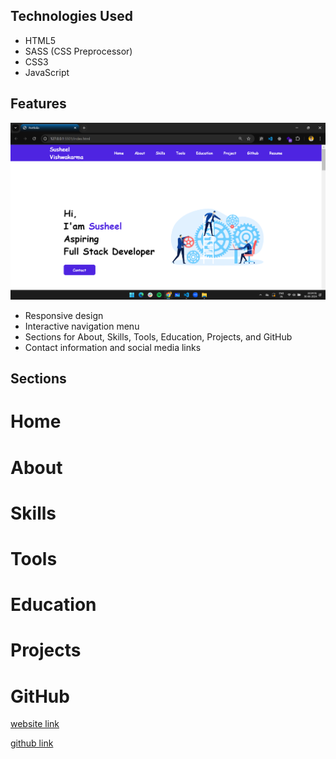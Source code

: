 ## Technologies Used

- HTML5
- SASS (CSS Preprocessor)
- CSS3
- JavaScript

## Features

![screenShort](./assets/img/image2.png)

- Responsive design
- Interactive navigation menu
- Sections for About, Skills, Tools, Education, Projects, and GitHub
- Contact information and social media links

## Sections

# Home
# About
# Skills
# Tools
# Education
# Projects
# GitHub

[website link](https://susheelvishwa.netlify.app)


[github link](https://github.com/susheelvishwa/cap01_064-portfolio)
